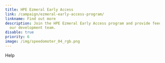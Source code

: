 ```yaml
---
title: HPE Ezmeral Early Access
link: /campaign/ezmeral-early-access-program/
linkname: Find out more
description: Join the HPE Ezmeral Early Access program and provide feedback to
  our development team.
disable: true
priority: 6
image: /img/speedomoter_04_rgb.png
---
```

Help